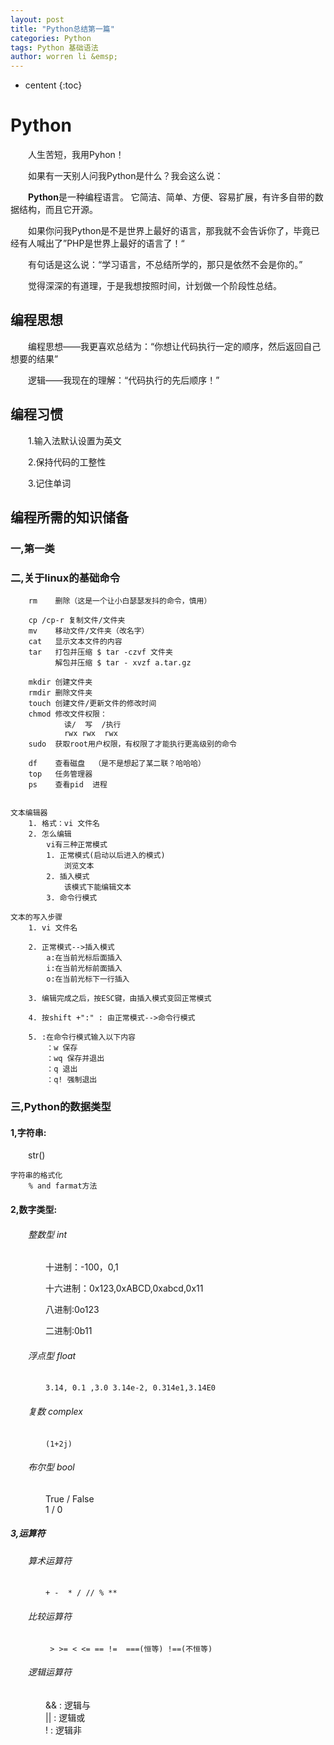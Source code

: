 ```yaml
---
layout: post
title: "Python总结第一篇"
categories: Python
tags: Python 基础语法
author: worren li &emsp;
---
```


* centent
{:toc}

# Python

&emsp;&emsp;人生苦短，我用Pyhon！

&emsp;&emsp;如果有一天别人问我Python是什么？我会这么说：

&emsp;&emsp;**Python**是一种编程语言。 它简洁、简单、方便、容易扩展，有许多自带的数据结构，而且它开源。

&emsp;&emsp;如果你问我Python是不是世界上最好的语言，那我就不会告诉你了，毕竟已经有人喊出了”PHP是世界上最好的语言了！“


&emsp;&emsp;有句话是这么说：“学习语言，不总结所学的，那只是依然不会是你的。”

&emsp;&emsp;觉得深深的有道理，于是我想按照时间，计划做一个阶段性总结。

## 编程思想

&emsp;&emsp;编程思想——我更喜欢总结为：“你想让代码执行一定的顺序，然后返回自己想要的结果”

&emsp;&emsp;逻辑——我现在的理解：“代码执行的先后顺序！”

## 编程习惯

&emsp;&emsp;1.输入法默认设置为英文

&emsp;&emsp;2.保持代码的工整性

&emsp;&emsp;3.记住单词


## 编程所需的知识储备
###  一,第一类
###  二,关于linux的基础命令

		rm    删除（这是一个让小白瑟瑟发抖的命令，慎用）
		
		cp /cp-r 复制文件/文件夹
		mv    移动文件/文件夹（改名字）
		cat   显示文本文件的内容
		tar   打包并压缩 $ tar -czvf 文件夹
			  解包并压缩 $ tar - xvzf a.tar.gz
		
		mkdir 创建文件夹
		rmdir 删除文件夹
		touch 创建文件/更新文件的修改时间
		chmod 修改文件权限：
				读/  写  /执行
				rwx rwx  rwx
		sudo  获取root用户权限，有权限了才能执行更高级别的命令
		
		df    查看磁盘  （是不是想起了某二联？哈哈哈）
		top   任务管理器
		ps    查看pid  进程  
		
			
	文本编辑器  
		1. 格式：vi 文件名  
		2. 怎么编辑  
			vi有三种正常模式  
			1. 正常模式(启动以后进入的模式)  
				浏览文本  	
			2. 插入模式  
				该模式下能编辑文本  	
			3. 命令行模式  
		
	文本的写入步骤  
		1. vi 文件名  
		
		2. 正常模式-->插入模式  
			a:在当前光标后面插入  
			i:在当前光标前面插入  
			o:在当前光标下一行插入  
			
		3. 编辑完成之后，按ESC键，由插入模式变回正常模式  
			
		4. 按shift +":" : 由正常模式-->命令行模式  
			
		5. :在命令行模式输入以下内容  
			：w 保存  
			：wq 保存并退出  
			：q 退出  
			：q! 强制退出  


### 三,Python的数据类型  
#### 1,字符串:  
&emsp;&emsp;str()  

	字符串的格式化  
		% and farmat方法  



#### 2,数字类型:  
###### &emsp;&emsp;整数型 int 

&emsp;&emsp;&emsp;&emsp;十进制：-100，0,1  

&emsp;&emsp;&emsp;&emsp;十六进制：0x123,0xABCD,0xabcd,0x11  

&emsp;&emsp;&emsp;&emsp;八进制:0o123  

&emsp;&emsp;&emsp;&emsp;二进制:0b11  

###### &emsp;&emsp;浮点型 float  
&emsp;&emsp;&emsp;&emsp;` 3.14, 0.1 ,3.0 3.14e-2, 0.314e1,3.14E0 `  

###### &emsp;&emsp;复数 complex  
&emsp;&emsp;&emsp;&emsp;` (1+2j) `  

###### &emsp;&emsp;布尔型 bool  
&emsp;&emsp;&emsp;&emsp;True / False  
&emsp;&emsp;&emsp;&emsp;1   /   0

##### 3,运算符  
###### &emsp;&emsp;算术运算符  
&emsp;&emsp;&emsp;&emsp;` + -  * / // % ** `

###### &emsp;&emsp;比较运算符  
&emsp;&emsp;&emsp;&emsp;` > >= < <= == !=  ===(恒等) !==(不恒等)`

###### &emsp;&emsp;逻辑运算符  
&emsp;&emsp;&emsp;&emsp;&& : 逻辑与  
&emsp;&emsp;&emsp;&emsp;|| : 逻辑或  
&emsp;&emsp;&emsp;&emsp;!  : 逻辑非  





















